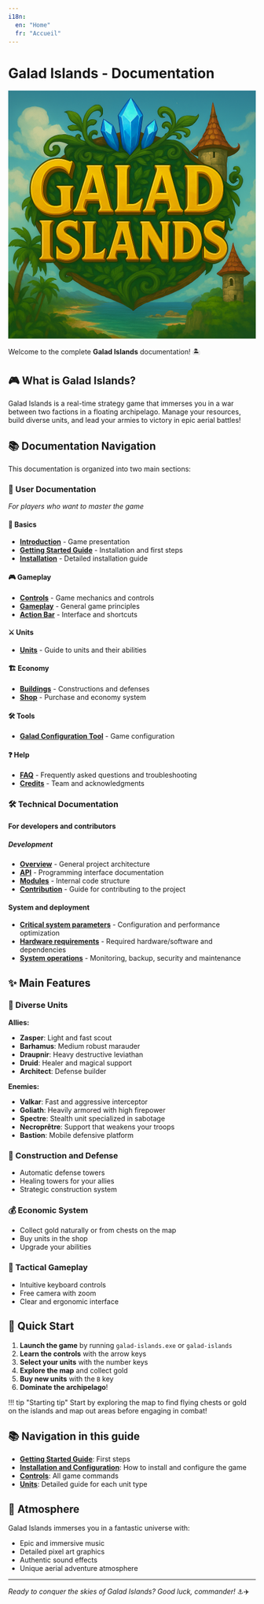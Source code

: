```yaml
---
i18n:
  en: "Home"
  fr: "Accueil"
---
```


# Galad Islands - Documentation

![Galad Islands Logo](assets/logo.png)

Welcome to the complete **Galad Islands** documentation! 🏝️

## 🎮 What is Galad Islands?

Galad Islands is a real-time strategy game that immerses you in a war between two factions in a floating archipelago. Manage your resources, build diverse units, and lead your armies to victory in epic aerial battles!

## 📚 Documentation Navigation

This documentation is organized into two main sections:

### 📖 User Documentation

*For players who want to master the game*

#### 🏁 Basics

- **[Introduction](user/basics/introduction.md)** - Game presentation
- **[Getting Started Guide](user/basics/getting-started.md)** - Installation and first steps
- **[Installation](user/basics/installation.md)** - Detailed installation guide

#### 🎮 Gameplay

- **[Controls](user/gameplay/controls.md)** - Game mechanics and controls
- **[Gameplay](user/gameplay/gameplay.md)** - General game principles
- **[Action Bar](user/gameplay/action-bar.md)** - Interface and shortcuts

#### ⚔️ Units

- **[Units](user/units/units.md)** - Guide to units and their abilities

#### 🏗️ Economy

- **[Buildings](user/economy/buildings.md)** - Constructions and defenses
- **[Shop](user/economy/shop.md)** - Purchase and economy system

#### 🛠️ Tools

- **[Galad Configuration Tool](user/tools/galad-config-tool.md)** - Game configuration

#### ❓ Help

- **[FAQ](user/help/faq.md)** - Frequently asked questions and troubleshooting
- **[Credits](user/help/credits.md)** - Team and acknowledgments

### 🛠️ Technical Documentation

#### For developers and contributors

##### Development

- **[Overview](dev/01-introduction/overview.md)** - General project architecture
- **[API](dev/02-systeme/api/game-engine.md)** - Programming interface documentation
- **[Modules](dev/02-systeme/modules/processors.md)** - Internal code structure
- **[Contribution](dev/07-annexes/contributing.md)** - Guide for contributing to the project

#### System and deployment

- **[Critical system parameters](dev/05-exploitation/systeme.md)** - Configuration and performance optimization
- **[Hardware requirements](dev/03-installation/requirements.md)** - Required hardware/software and dependencies
- **[System operations](dev/05-exploitation/operations.md)** - Monitoring, backup, security and maintenance

## ✨ Main Features

### 🚁 Diverse Units

**Allies:**

- **Zasper**: Light and fast scout
- **Barhamus**: Medium robust marauder
- **Draupnir**: Heavy destructive leviathan
- **Druid**: Healer and magical support
- **Architect**: Defense builder

**Enemies:**

- **Valkar**: Fast and aggressive interceptor
- **Goliath**: Heavily armored with high firepower
- **Spectre**: Stealth unit specialized in sabotage
- **Necroprêtre**: Support that weakens your troops
- **Bastion**: Mobile defensive platform

### 🏰 Construction and Defense

- Automatic defense towers
- Healing towers for your allies
- Strategic construction system

### 💰 Economic System

- Collect gold naturally or from chests on the map
- Buy units in the shop
- Upgrade your abilities

### 🎯 Tactical Gameplay

- Intuitive keyboard controls
- Free camera with zoom
- Clear and ergonomic interface

## 🚀 Quick Start

1. **Launch the game** by running `galad-islands.exe` or `galad-islands`
2. **Learn the controls** with the arrow keys
3. **Select your units** with the number keys
4. **Explore the map** and collect gold
5. **Buy new units** with the `B` key
6. **Dominate the archipelago**!

!!! tip "Starting tip"
    Start by exploring the map to find flying chests or gold on the islands and map out areas before engaging in combat!

## 📚 Navigation in this guide

- **[Getting Started Guide](user/basics/getting-started.md)**: First steps
- **[Installation and Configuration](user/basics/installation.md)**: How to install and configure the game
- **[Controls](user/gameplay/controls.md)**: All game commands
- **[Units](user/units/units.md)**: Detailed guide for each unit type

## 🎵 Atmosphere

Galad Islands immerses you in a fantastic universe with:

- Epic and immersive music
- Detailed pixel art graphics
- Authentic sound effects
- Unique aerial adventure atmosphere

---

*Ready to conquer the skies of Galad Islands? Good luck, commander!* ⚓️✈️
